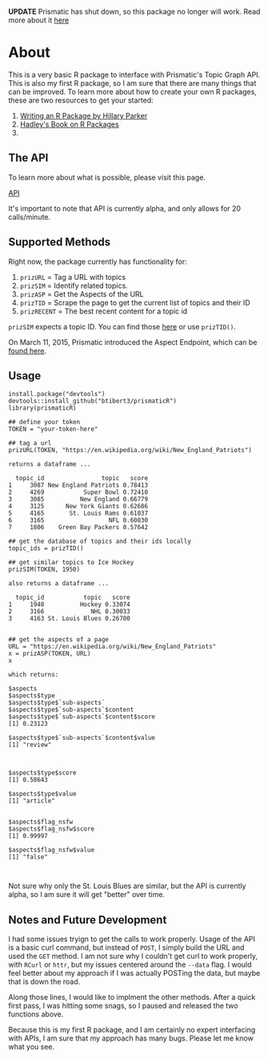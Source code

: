 **UPDATE** Prismatic has shut down, so this package no longer will work.  Read more about it [here](http://venturebeat.com/2015/12/11/prismatic-is-shutting-down-its-news-app-for-ios-android-and-web-on-december-20/)

# About

This is a very basic R package to interface with Prismatic's Topic Graph API.  This is also my first R package, so I am sure that there are many things that can be improved.  To learn more about how to create your own R packages, these are two resources to get your started:

1.  [Writing an R Package by Hillary Parker](http://hilaryparker.com/2014/04/29/writing-an-r-package-from-scratch/)
2.  [Hadley's Book on R Packages](http://r-pkgs.had.co.nz/)
3.  

## The API

To learn more about what is possible, please visit this page.

[API](https://github.com/Prismatic/interest-graph)

It's important to note that API is currently alpha, and only allows for 20 calls/minute.

## Supported Methods

Right now, the package currently has functionality for:

1.  `prizURL` = Tag a URL with topics
2.  `prizSIM` = Identify related topics.
3.  `prizASP` = Get the Aspects of the URL  
4.  `prizTID` = Scrape the page to get the current list of topics and their ID  
5.  `prizRECENT` = The best recent content for a topic id

`prizSIM` expects a topic ID.  You can find those [here](http://interest-graph.getprismatic.com/topic/all/human) or use `prizTID()`.

On March 11, 2015, Prismatic introduced the Aspect Endpoint, which can be [found here](http://blog.getprismatic.com/deeper-content-analysis-with-aspects/).

## Usage

```
install.package("devtools")
devtools::install_github("btibert3/prismaticR")
library(prismaticR)

## define your token
TOKEN = "your-token-here"

## tag a url
prizURL(TOKEN, "https://en.wikipedia.org/wiki/New_England_Patriots")

returns a dataframe ...

  topic_id                topic   score
1     3087 New England Patriots 0.78413
2     4269           Super Bowl 0.72410
3     3085          New England 0.66779
4     3125      New York Giants 0.62686
5     4165       St. Louis Rams 0.61037
6     3165                  NFL 0.60830
7     1806    Green Bay Packers 0.57642

## get the database of topics and their ids locally
topic_ids = prizTID()

## get similar topics to Ice Hockey
prizSIM(TOKEN, 1950) 

also returns a dataframe ...

  topic_id           topic   score
1     1948          Hockey 0.33074
2     3166             NHL 0.30033
3     4163 St. Louis Blues 0.26700


## get the aspects of a page
URL = "https://en.wikipedia.org/wiki/New_England_Patriots"
x = prizASP(TOKEN, URL)
x

which returns:

$aspects
$aspects$type
$aspects$type$`sub-aspects`
$aspects$type$`sub-aspects`$content
$aspects$type$`sub-aspects`$content$score
[1] 0.23123

$aspects$type$`sub-aspects`$content$value
[1] "review"



$aspects$type$score
[1] 0.58643

$aspects$type$value
[1] "article"


$aspects$flag_nsfw
$aspects$flag_nsfw$score
[1] 0.99997

$aspects$flag_nsfw$value
[1] "false"



```

Not sure why only the St. Louis Blues are similar, but the API is currently alpha, so I am sure it will get "better" over time.

## Notes and Future Development

I had some issues tryign to get the calls to work properly.  Usage of the API is a basic curl command, but instead of `POST`, I simply build the URL and used the `GET` method.  I am not sure why I couldn't get curl to work properly, with `RCurl` or `httr`, but my issues centered around the `--data` flag. I would feel better about my approach if I was actually POSTing the data, but maybe that is down the road.

Along those lines, I would like to implment the other methods.  After a quick first pass, I was hitting some snags, so I paused and released the two functions above.

Because this is my first R package, and I am certainly no expert interfacing with APIs, I am sure that my approach has many bugs.  Please let me know what you see. 
